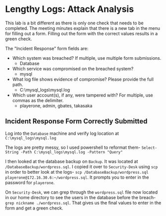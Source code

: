 # Lengthy Logs: Attack Analysis

This lab is a bit different as there is only one check that needs to be completed. The meeting minutes explain that there is a new tab in the menu for filling out a form. Filling out the form with the correct values results in a green check.

The "Incident Response" form fields are: 

- Which system was breached? If multiple, use multiple form submissions.
  - Database
- Which service was compromised on the breached system?
  - mysql
- What log file shows evidence of compromise? Please provide the full path.
  - C:\mysql_logs\mysql.log
- Which user account(s), if any, were tampered with? For multiple, use commas as the delimiter.
  - playerone, admin, gbates, takasaka

## Incident Response Form Correctly Submitted

Log into the `Database` machine and verify log location at `C:\mysql_logs\mysql.log`

The logs are pretty messy, so I used powershell to reformat them- `Select-String -Path C:\mysql_logs\mysql.log -Pattern "Query"`

I then looked at the database backup on `Backup`. It was located at `/DatabaseBackup/wordpress.sql`. I copied it over to `Security-Desk` using `scp` in order to better look at the logs- `scp /DatabaseBackup/wordpress.sql playerone@172.16.30.6:~/wordpress.sql`. It prompts you to enter in the password for `playerone`.

On `Security-Desk`, we can grep through the `wordpress.sql` file now located in our home directory to see the users in the database before the breach- `grep nickname ./wordpress.sql`. That gives us the final values to enter in the form and get a green check.
